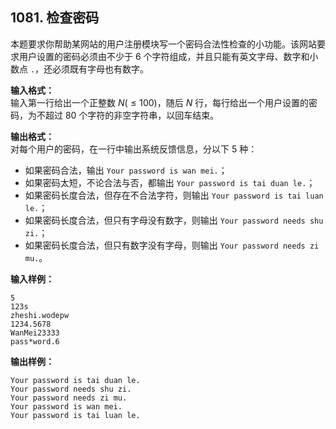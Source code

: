 ﻿## 1081. 检查密码
本题要求你帮助某网站的用户注册模块写一个密码合法性检查的小功能。该网站要求用户设置的密码必须由不少于 6 个字符组成，并且只能有英文字母、数字和小数点 `.`，还必须既有字母也有数字。

**输入格式：**  
输入第一行给出一个正整数 $N(≤100)$，随后 $N$ 行，每行给出一个用户设置的密码，为不超过 80 个字符的非空字符串，以回车结束。

**输出格式：**  
对每个用户的密码，在一行中输出系统反馈信息，分以下 5 种：
- 如果密码合法，输出 `Your password is wan mei.`；
- 如果密码太短，不论合法与否，都输出 `Your password is tai duan le.`；
- 如果密码长度合法，但存在不合法字符，则输出 `Your password is tai luan le.`；
- 如果密码长度合法，但只有字母没有数字，则输出 `Your password needs shu zi.`；
- 如果密码长度合法，但只有数字没有字母，则输出 `Your password needs zi mu.`。

**输入样例：**
```
5  
123s  
zheshi.wodepw  
1234.5678  
WanMei23333  
pass*word.6
```

**输出样例：**
```
Your password is tai duan le.
Your password needs shu zi.
Your password needs zi mu.
Your password is wan mei.
Your password is tai luan le.
```